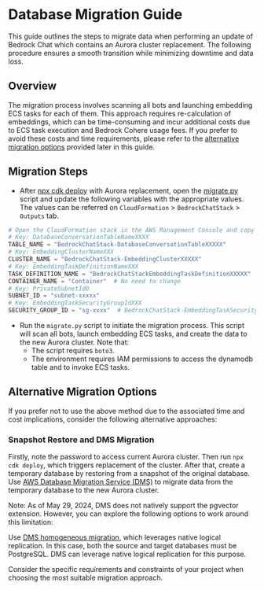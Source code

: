 # Database Migration Guide

This guide outlines the steps to migrate data when performing an update of Bedrock Chat which contains an Aurora cluster replacement. The following procedure ensures a smooth transition while minimizing downtime and data loss.

## Overview

The migration process involves scanning all bots and launching embedding ECS tasks for each of them. This approach requires re-calculation of embeddings, which can be time-consuming and incur additional costs due to ECS task execution and Bedrock Cohere usage fees. If you prefer to avoid these costs and time requirements, please refer to the [alternative migration options](#alternative-migration-options) provided later in this guide.

## Migration Steps

- After [npx cdk deploy](../README.md#deploy-using-cdk) with Aurora replacement, open the [migrate.py](./migrate.py) script and update the following variables with the appropriate values. The values can be referred on `CloudFormation` > `BedrockChatStack` > `Outputs` tab.

```py
# Open the CloudFormation stack in the AWS Management Console and copy the values from the Outputs tab.
# Key: DatabaseConversationTableNameXXXX
TABLE_NAME = "BedrockChatStack-DatabaseConversationTableXXXXX"
# Key: EmbeddingClusterNameXXX
CLUSTER_NAME = "BedrockChatStack-EmbeddingClusterXXXXX"
# Key: EmbeddingTaskDefinitionNameXXX
TASK_DEFINITION_NAME = "BedrockChatStackEmbeddingTaskDefinitionXXXXX"
CONTAINER_NAME = "Container"  # No need to change
# Key: PrivateSubnetId0
SUBNET_ID = "subnet-xxxxx"
# Key: EmbeddingTaskSecurityGroupIdXXX
SECURITY_GROUP_ID = "sg-xxxx"  # BedrockChatStack-EmbeddingTaskSecurityGroupXXXXX
```

- Run the `migrate.py` script to initiate the migration process. This script will scan all bots, launch embedding ECS tasks, and create the data to the new Aurora cluster. Note that:
  - The script requires `boto3`.
  - The environment requires IAM permissions to access the dynamodb table and to invoke ECS tasks.

## Alternative Migration Options

If you prefer not to use the above method due to the associated time and cost implications, consider the following alternative approaches:

### Snapshot Restore and DMS Migration

Firstly, note the password to access current Aurora cluster. Then run `npx cdk deploy`, which triggers replacement of the cluster. After that, create a temporary database by restoring from a snapshot of the original database.
Use [AWS Database Migration Service (DMS)](https://aws.amazon.com/dms/) to migrate data from the temporary database to the new Aurora cluster.

Note: As of May 29, 2024, DMS does not natively support the pgvector extension. However, you can explore the following options to work around this limitation:

Use [DMS homogeneous migration](https://docs.aws.amazon.com/dms/latest/userguide/dm-migrating-data.html), which leverages native logical replication. In this case, both the source and target databases must be PostgreSQL. DMS can leverage native logical replication for this purpose.

Consider the specific requirements and constraints of your project when choosing the most suitable migration approach.
